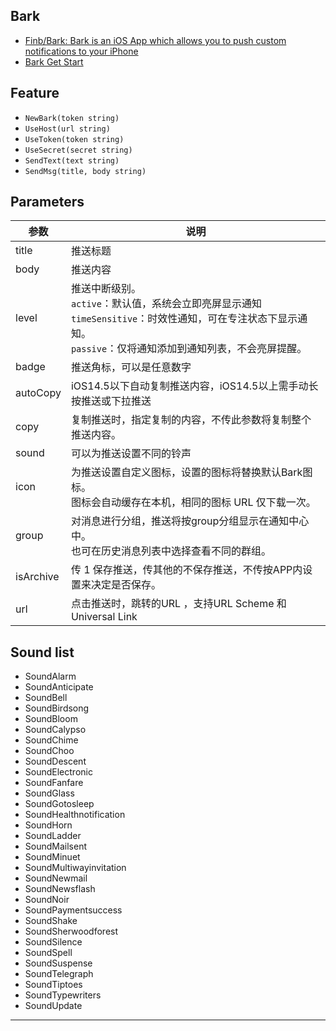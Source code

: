 ## Bark

- [Finb/Bark: Bark is an iOS App which allows you to push custom notifications to your iPhone](https://github.com/Finb/Bark)
- [Bark Get Start](https://bark.day.app/#/)

## Feature

- `NewBark(token string)`
- `UseHost(url string)`
- `UseToken(token string)`
- `UseSecret(secret string)`
- `SendText(text string)`
- `SendMsg(title, body string)`

## Parameters

| 参数        | 说明                                                                                                        |
|-----------|-----------------------------------------------------------------------------------------------------------|
| title     | 推送标题                                                                                                      |
| body | 推送内容                                                                                                      |
| level | 推送中断级别。<br>`active`：默认值，系统会立即亮屏显示通知 <br>`timeSensitive`：时效性通知，可在专注状态下显示通知。<br>`passive`：仅将通知添加到通知列表，不会亮屏提醒。 |
| badge | 推送角标，可以是任意数字                                                                                              | 
| autoCopy | iOS14.5以下自动复制推送内容，iOS14.5以上需手动长按推送或下拉推送                                                                   |
| copy | 复制推送时，指定复制的内容，不传此参数将复制整个推送内容。                                                                             |
| sound | 可以为推送设置不同的铃声                                                                                              |
| icon | 为推送设置自定义图标，设置的图标将替换默认Bark图标。                                                                              <br>图标会自动缓存在本机，相同的图标 URL 仅下载一次。 |
| group | 对消息进行分组，推送将按group分组显示在通知中心中。                                                                              <br>也可在历史消息列表中选择查看不同的群组。 |
| isArchive | 传 1 保存推送，传其他的不保存推送，不传按APP内设置来决定是否保存。                                                                      |
| url | 点击推送时，跳转的URL ，支持URL Scheme 和 Universal Link                                                               |


## Sound list

- SoundAlarm
- SoundAnticipate
- SoundBell
- SoundBirdsong
- SoundBloom
- SoundCalypso
- SoundChime
- SoundChoo
- SoundDescent
- SoundElectronic
- SoundFanfare
- SoundGlass
- SoundGotosleep
- SoundHealthnotification
- SoundHorn
- SoundLadder
- SoundMailsent
- SoundMinuet
- SoundMultiwayinvitation
- SoundNewmail
- SoundNewsflash
- SoundNoir
- SoundPaymentsuccess
- SoundShake
- SoundSherwoodforest
- SoundSilence
- SoundSpell
- SoundSuspense
- SoundTelegraph
- SoundTiptoes
- SoundTypewriters
- SoundUpdate

----
